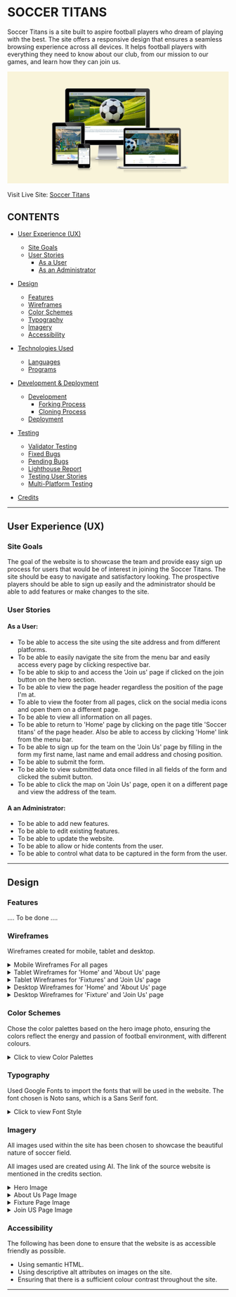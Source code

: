 # SOCCER TITANS
Soccer Titans is a site built to aspire football players who dream of playing with the best. The site offers a responsive design that ensures a seamless browsing experience across all devices. It helps football players with everything they need to know about our club, from our mission to our games, and learn how they can join us.

![Soocer Titans Responsive Image](readme-files/site-images/soccer-titans-responsive.png)

Visit Live Site: [Soccer Titans](https://abdulrahman-365.github.io/soccer-titans/)

## CONTENTS
* [User Experience (UX)](#User-Experience-(UX))
    * [Site Goals](#Site-Goals)
    * [User Stories](#User-Stories)
        * [As a User](#As-a-User)
        * [As an Administrator](#As-an-Administrator)

* [Design](#Design)
    * [Features](#Features)
    * [Wireframes](#Wireframes)
    * [Color Schemes](#Color-Schemes)
    * [Typography](#Typography)
    * [Imagery](#Imagery)
    * [Accessibility](#Accessibility)

* [Technologies Used](#Technologies-Used)
    * [Languages](#Languages)
    * [Programs](#Programs)

* [Development & Deployment](#Development-Deployment)
    * [Development](#Development)
        * [Forking Process](#Forking-Process)
        * [Cloning Process](#Cloning-Process)
    * [Deployment](#Deployment)

* [Testing](#Testing)
    * [Validator Testing](#Validator-Testing)
    * [Fixed Bugs](#Fixed-Bugs)
    * [Pending Bugs](#Pending-Bugs)
    * [Lighthouse Report](#Lighthouse-Report)
    * [Testing User Stories](#Testing-User-Stories)
    * [Multi-Platform Testing](#Multi-Platform-Testing)

* [Credits](#Credits)

- - -


## User Experience (UX)

### Site Goals
The goal of the website is to showcase the team and provide easy sign up process for users that would be of interest in joining the Soccer Titans. The site should be easy to navigate and satisfactory looking. The prospective players should be able to sign up easily and the administrator should be able to add features or make changes to the site.

### User Stories

#### As a User:
* To be able to access the site using the site address and from different platforms.
* To be able to easily navigate the site from the menu bar and easily access every page by clicking respective bar.
* To be able to skip to and access the 'Join us' page if clicked on the join button on the hero section.
* To be able to view the page header regardless the position of the page I'm at.
* To able to view the footer from all pages, click on the social media icons and open them on a different page.
* To be able to view all information on all pages.
* To be able to return to 'Home' page by clicking on the page title 'Soccer titans' of the page header. Also be able to access by clicking 'Home' link from the menu bar.
* To be able to sign up for the team on the 'Join Us' page by filling in the form my first name, last name and email address and chosing position.
* To be able to submit the form.
* To be able to view submitted data once filled in all fields of the form and clicked the submit button.
* To be able to click the map on 'Join Us' page, open it on a different page and view the address of the team.

#### A an Administrator:
* To be able to add new features.
* To be able to edit existing features.
* To be able to update the website.
* To be able to allow or hide contents from the user.
* To be able to control what data to be captured in the form from the user.

- - -

## Design

### Features
.... To be done ....

### Wireframes
Wireframes created for mobile, tablet and desktop.

<details>
<summary>Mobile Wireframes For all pages</summary>
<br>

![Mobile Wireframes For all pages](/readme-files/wireframes/mobilewireframes.png)
</details>


<details>
<summary>Tablet Wireframes for 'Home' and 'About Us' page</summary>
<br>

![Tablet Wireframes for 'Home' and 'About Us' page](/readme-files/wireframes/tabletwireframes-pages-1&2.png)
</details>

<details>
<summary>Tablet Wireframes for 'Fixtures' and 'Join Us' page</summary>
<br>

![Tablet Wireframes for 'Fixture' and 'Join Us' page](/readme-files/wireframes/tabletwireframes-pages-3&4.png)
</details>

<details>
<summary>Desktop Wireframes for 'Home' and 'About Us' page</summary>
<br>

![Desktop Wireframes for 'Home' and 'About Us' page](/readme-files/wireframes/desktopwireframes-pages-1&2.png)
</details>

<details>
<summary>Desktop Wireframes for 'Fixture' and 'Join Us' page</summary>
<br>

![Desktop Wireframes for 'Fixture' and 'Join Us' page](/readme-files/wireframes/desktopwireframes-pages-3&4.png)
</details>

### Color Schemes
Chose the color palettes based on the hero image photo, ensuring the colors reflect the energy and passion of football environment, with different colours.

<details>
<summary>Click to view Color Palettes</summary>
<br>

![Colour Palette](/readme-files/Color-Palettes.png)
</details>

### Typography

Used Google Fonts to import the fonts that will be used in the website. The font chosen is Noto sans, which is a Sans Serif font.

<details>
<summary>Click to view Font Style</summary>
<br>

![Light, 300](/readme-files/fonts/noto-light.png)
![Regular, 400](/readme-files/fonts/noto-regular.png)
![Bold, 700](/readme-files/fonts/noto-bold.png)
</details>

### Imagery
All images used within the site has been chosen to showcase the beautiful nature of soccer field.

All images used are created using AI. The link of the source website is mentioned in the credits section.

<details>
<summary>Hero Image</summary>
<br>

![Hero Image](/readme-files/site-images/hero-image.jpg)
</details>

<details>
<summary>About Us Page Image</summary>
<br>

![About Us Page Image](/readme-files/site-images/about-us.jpg)
</details>

<details>
<summary>Fixture Page Image</summary>
<br>

![Fixture Page Image](/readme-files/site-images/fixtures.jpg)
</details>

<details>
<summary>Join US Page Image</summary>
<br>

![Join Us Page Image](/readme-files/site-images/join-us.jpg)
</details>

### Accessibility
The following has been done to ensure that the website is as accessible friendly as possible.

* Using semantic HTML.
* Using descriptive alt attributes on images on the site.
* Ensuring that there is a sufficient colour contrast throughout the site.

- - -



